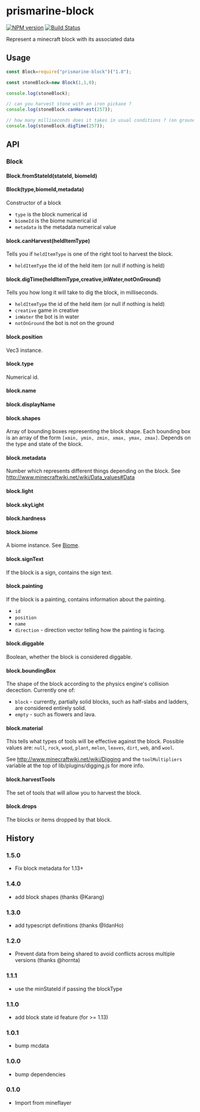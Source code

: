 # prismarine-block
[![NPM version](https://img.shields.io/npm/v/prismarine-block.svg)](http://npmjs.com/package/prismarine-block)
[![Build Status](https://circleci.com/gh/PrismarineJS/prismarine-block/tree/master.svg?style=shield)](https://circleci.com/gh/PrismarineJS/prismarine-block/tree/master)

Represent a minecraft block with its associated data

## Usage

```js
const Block=require("prismarine-block")("1.8");

const stoneBlock=new Block(1,1,0);

console.log(stoneBlock);

// can you harvest stone with an iron pickaxe ?
console.log(stoneBlock.canHarvest(257));

// how many milliseconds does it takes in usual conditions ? (on ground, not in water and not in creative mode)
console.log(stoneBlock.digTime(257));

```

## API

### Block

#### Block.fromStateId(stateId, biomeId)

#### Block(type,biomeId,metadata)

Constructor of a block
* `type` is the block numerical id
* `biomeId` is the biome numerical id
* `metadata` is the metadata numerical value

#### block.canHarvest(heldItemType)

Tells you if `heldItemType` is one of the right tool to harvest the block.

 * `heldItemType` the id of the held item (or null if nothing is held)

#### block.digTime(heldItemType,creative,inWater,notOnGround)

Tells you how long it will take to dig the block, in milliseconds.

 * `heldItemType` the id of the held item (or null if nothing is held)
 * `creative` game in creative
 * `inWater` the bot is in water
 * `notOnGround` the bot is not on the ground

#### block.position

Vec3 instance.

#### block.type

Numerical id.

#### block.name

#### block.displayName

#### block.shapes

Array of bounding boxes representing the block shape. Each bounding box is an array of the form `[xmin, ymin, zmin, xmax, ymax, zmax]`. Depends on the type and state of the block.

#### block.metadata

Number which represents different things depending on the block.
See http://www.minecraftwiki.net/wiki/Data_values#Data

#### block.light

#### block.skyLight

#### block.hardness

#### block.biome

A biome instance. See [Biome](https://github.com/prismarinejs/prismarine-biome#api).

#### block.signText

If the block is a sign, contains the sign text.

#### block.painting

If the block is a painting, contains information about the painting.

 * `id`
 * `position`
 * `name`
 * `direction` - direction vector telling how the painting is facing.

#### block.diggable

Boolean, whether the block is considered diggable.

#### block.boundingBox

The shape of the block according to the physics engine's collision decection. Currently one of:

 * `block` - currently, partially solid blocks, such as half-slabs and ladders, are considered entirely solid.
 * `empty` - such as flowers and lava.

#### block.material

This tells what types of tools will be effective against the block. Possible
values are: `null`, `rock`, `wood`, `plant`, `melon`, `leaves`, `dirt`, `web`, and `wool`.

See http://www.minecraftwiki.net/wiki/Digging and the `toolMultipliers`
variable at the top of lib/plugins/digging.js for more info.

#### block.harvestTools

The set of tools that will allow you to harvest the block.

#### block.drops

The blocks or items dropped by that block.

## History

### 1.5.0

* Fix block metadata for 1.13+

### 1.4.0

* add block shapes (thanks @Karang)

### 1.3.0

* add typescript definitions (thanks @IdanHo)

### 1.2.0

* Prevent data from being shared to avoid conflicts across multiple versions (thanks @hornta)

### 1.1.1

* use the minStateId if passing the blockType

### 1.1.0

* add block state id feature (for >= 1.13)

### 1.0.1

* bump mcdata

### 1.0.0

* bump dependencies

### 0.1.0

* Import from mineflayer

